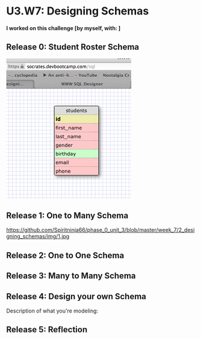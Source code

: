 # U3.W7: Designing Schemas


#### I worked on this challenge [by myself, with: ]


## Release 0: Student Roster Schema
<!-- display your image inline here -->
 <img src="https://github.com/Spiritninja66/phase_0_unit_3/blob/master/week_7/2_designing_schemas/img/1.jpg">


## Release 1: One to Many Schema
<!-- display your image inline here -->
https://github.com/Spiritninja66/phase_0_unit_3/blob/master/week_7/2_designing_schemas/img/1.jpg


## Release 2: One to One Schema
<!-- display your image inline here -->


## Release 3: Many to Many Schema
<!-- display your image inline here -->


## Release 4: Design your own Schema
Description of what you're modeling: 

<!-- display your one-to-one image inline here -->
<!-- display your many-to-many image inline here -->

## Release 5: Reflection
<!-- This was an interesting assignment. The toughest part was getting used to the program and how to use it.
after playing aroudn with it, I feel I have the hang of it. The graphs will be a great representation of data for later on.  -->

